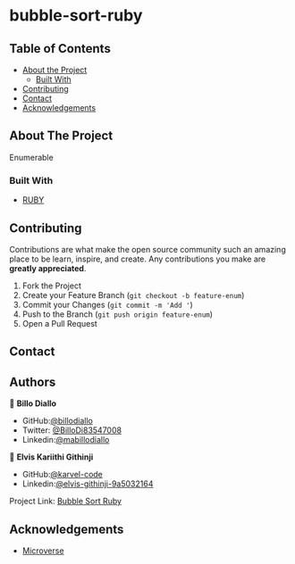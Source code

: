 # bubble-sort-ruby

## Table of Contents

* [About the Project](#about-the-project)
  * [Built With](#built-with)
* [Contributing](#contributing)
* [Contact](#contact)
* [Acknowledgements](#acknowledgements)

<!-- ABOUT THE PROJECT   -->
## About The Project
Enumerable

### Built With

* [RUBY]()

## Contributing

Contributions are what make the open source community such an amazing place to be learn, inspire, and create. Any contributions you make are **greatly appreciated**.

1. Fork the Project
2. Create your Feature Branch (`git checkout -b feature-enum`)
3. Commit your Changes (`git commit -m 'Add '`)
4. Push to the Branch (`git push origin feature-enum`)
5. Open a Pull Request


<!-- CONTACT -->
## Contact

## Authors

👤 **Billo Diallo**

- GitHub:[@billodiallo](https://github.com/billodiallo)
- Twitter: [@BilloDi83547008](https://twitter.com/BilloDi83547008)
- Linkedin:[@mabillodiallo](https://www.linkedin.com/in/mabillodiallo/)


👤 **Elvis Kariithi Githinji**

- GitHub:[@karvel-code](https://github.com/karvel-code)
- Linkedin:[@elvis-githinji-9a5032164](https://www.linkedin.com/in/elvis-githinji-9a5032164/)

Project Link: [Bubble Sort Ruby](https://github.com/billodiallo/bubble_sort/tree/feature-b)


<!-- ACKNOWLEDGEMENTS -->
## Acknowledgements

* [Microverse](https://www.microverse.org/)


